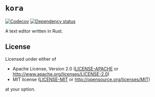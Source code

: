 # `kora`
[![Codecov](https://codecov.io/github/steven-mathew/kora/coverage.svg?branch=master)](https://codecov.io/gh/steven-mathew/kora)
[![Dependency status](https://deps.rs/repo/github/steven-mathew/kora/status.svg)](https://deps.rs/repo/github/steven-mathew/kora)

A text editor written in Rust.

## License

Licensed under either of

 * Apache License, Version 2.0
   ([LICENSE-APACHE](LICENSE-APACHE) or http://www.apache.org/licenses/LICENSE-2.0)
 * MIT license
   ([LICENSE-MIT](LICENSE-MIT) or http://opensource.org/licenses/MIT)

at your option.
